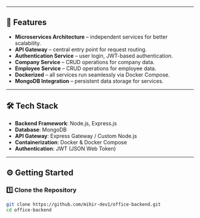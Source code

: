 
---

## 🚀 Features

- **Microservices Architecture** – independent services for better scalability.  
- **API Gateway** – central entry point for request routing.  
- **Authentication Service** – user login, JWT-based authentication.  
- **Company Service** – CRUD operations for company data.  
- **Employee Service** – CRUD operations for employee data.  
- **Dockerized** – all services run seamlessly via Docker Compose.  
- **MongoDB Integration** – persistent data storage for services.  

---

## 🛠️ Tech Stack

- **Backend Framework**: Node.js, Express.js  
- **Database**: MongoDB  
- **API Gateway**: Express Gateway / Custom Node.js  
- **Containerization**: Docker & Docker Compose  
- **Authentication**: JWT (JSON Web Token)  

---

## ⚙️ Getting Started

### 1️⃣ Clone the Repository
```bash
git clone https://github.com/mihir-dev1/office-backend.git
cd office-backend

